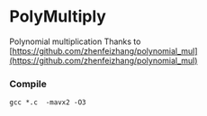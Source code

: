 # PolyMultiply
Polynomial multiplication
Thanks to [https://github.com/zhenfeizhang/polynomial_mul](https://github.com/zhenfeizhang/polynomial_mul)

### Compile

```
gcc *.c  -mavx2 -O3
```

